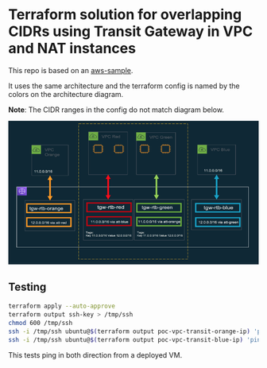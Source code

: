 # Terraform solution for overlapping CIDRs using Transit Gateway in VPC and NAT instances

This repo is based on an [aws-sample](https://github.com/aws-samples/aws-transit-gateway-overlapping-cidrs).

It uses the same architecture and the terraform config is named by the colors on the architecture diagram.

**Note**: The CIDR ranges in the config do not match diagram below.

![architecutre](docs/images/architecture.png)

## Testing

```sh
terraform apply --auto-approve
terraform output ssh-key > /tmp/ssh
chmod 600 /tmp/ssh
ssh -i /tmp/ssh ubuntu@$(terraform output poc-vpc-transit-orange-ip) 'ping -c 2 192.168.254.100'
ssh -i /tmp/ssh ubuntu@$(terraform output poc-vpc-transit-blue-ip) 'ping -c 2 192.168.254.100'
```

This tests ping in both direction from a deployed VM.

